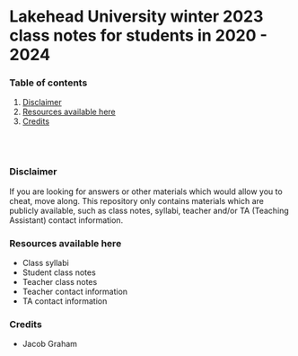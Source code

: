 # Lakehead University winter 2023 class notes for students in 2020 - 2024

### Table of contents
1. [Disclaimer](#disclaimer)<br/>
2. [Resources available here](#resources)<br/>
3. [Credits](#credits)<br/>
<br/>
<br/>

### <a name="disclaimer" title="A disclaimer message about the contents within this repository">Disclaimer</a>
<p>If you are looking for answers or other materials which would allow you to cheat, move along. This repository only contains materials which are publicly
available, such as class notes, syllabi, teacher and/or TA (Teaching Assistant) contact information.</p>

### <a name="resources" title="A summarized list of what class resources can be found in this repository">Resources available here</a>
<p>
  <ul>
    <li>Class syllabi</li>
    <li>Student class notes</li>
    <li>Teacher class notes</li>
    <li>Teacher contact information</li>
    <li>TA contact information</li>
  </ul>
</p>

### <a name="credits" title="Credits for the creator and maintainer of this repository">Credits</a>
<p>
  <ul>
    <li>Jacob Graham</li>
  </ul>
</p>
